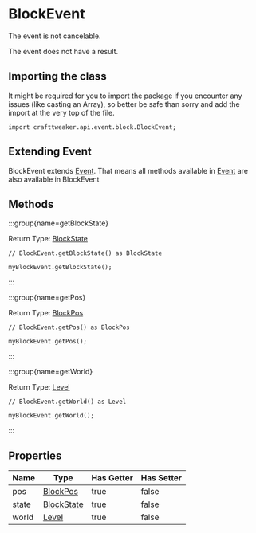 # BlockEvent

The event is not cancelable.

The event does not have a result.

## Importing the class

It might be required for you to import the package if you encounter any issues (like casting an Array), so better be safe than sorry and add the import at the very top of the file.
```zenscript
import crafttweaker.api.event.block.BlockEvent;
```


## Extending Event

BlockEvent extends [Event](/forge/api/event/Event). That means all methods available in [Event](/forge/api/event/Event) are also available in BlockEvent

## Methods

:::group{name=getBlockState}

Return Type: [BlockState](/vanilla/api/block/BlockState)

```zenscript
// BlockEvent.getBlockState() as BlockState

myBlockEvent.getBlockState();
```

:::

:::group{name=getPos}

Return Type: [BlockPos](/vanilla/api/util/math/BlockPos)

```zenscript
// BlockEvent.getPos() as BlockPos

myBlockEvent.getPos();
```

:::

:::group{name=getWorld}

Return Type: [Level](/vanilla/api/world/Level)

```zenscript
// BlockEvent.getWorld() as Level

myBlockEvent.getWorld();
```

:::


## Properties

| Name  |                    Type                     | Has Getter | Has Setter |
|-------|---------------------------------------------|------------|------------|
| pos   | [BlockPos](/vanilla/api/util/math/BlockPos) | true       | false      |
| state | [BlockState](/vanilla/api/block/BlockState) | true       | false      |
| world | [Level](/vanilla/api/world/Level)           | true       | false      |


